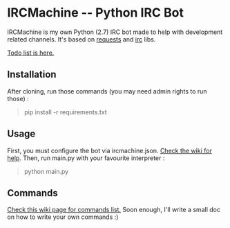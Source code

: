# IRCMachine -- Python IRC Bot
IRCMachine is my own Python (2.7) IRC bot made to help with development related channels.
It's based on [requests](http://docs.python-requests.org/en/latest/) and [irc](https://bitbucket.org/jaraco/irc) libs.

[Todo list is here.](https://github.com/s0r00t/IRCMachine/issues/1)

## Installation
After cloning, run those commands (you may need admin rights to run those) :
>pip install -r requirements.txt

## Usage
First, you must configure the bot via ircmachine.json. [Check the wiki for help](https://github.com/s0r00t/IRCMachine/wiki/Configuration-file).
Then, run main.py with your favourite interpreter :
>python main.py

## Commands
[Check this wiki page for commands list.](https://github.com/s0r00t/IRCMachine/wiki/Commands-list)
Soon enough, I'll write a small doc on how to write your own commands :)
